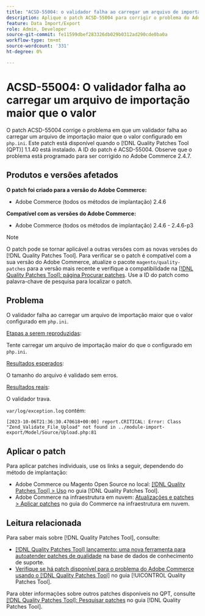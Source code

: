 ```yaml
---
title: "ACSD-55004: o validador falha ao carregar um arquivo de importação maior que o valor"
description: Aplique o patch ACSD-55004 para corrigir o problema do Adobe Commerce em que um validador falha ao carregar um arquivo de importação maior que o valor configurado em `php.ini`.
feature: Data Import/Export
role: Admin, Developer
source-git-commit: fe11599dbef283326db029b0312ad290cde0ba0a
workflow-type: tm+mt
source-wordcount: '331'
ht-degree: 0%

---
```


# ACSD-55004: O validador falha ao carregar um arquivo de importação maior que o valor

O patch ACSD-55004 corrige o problema em que um validador falha ao carregar um arquivo de importação maior que o valor configurado em `php.ini`. Este patch está disponível quando o [!DNL Quality Patches Tool (QPT)] 1.1.40 está instalado. A ID do patch é ACSD-55004. Observe que o problema está programado para ser corrigido no Adobe Commerce 2.4.7.

## Produtos e versões afetados

**O patch foi criado para a versão do Adobe Commerce:**

* Adobe Commerce (todos os métodos de implantação) 2.4.6

**Compatível com as versões do Adobe Commerce:**

* Adobe Commerce (todos os métodos de implantação) 2.4.6 - 2.4.6-p3

>[!NOTE]
>
>O patch pode se tornar aplicável a outras versões com as novas versões do [!DNL Quality Patches Tool]. Para verificar se o patch é compatível com a sua versão do Adobe Commerce, atualize o pacote `magento/quality-patches` para a versão mais recente e verifique a compatibilidade na [[!DNL Quality Patches Tool]: página Procurar patches](https://experienceleague.adobe.com/tools/commerce-quality-patches/index.html). Use a ID do patch como palavra-chave de pesquisa para localizar o patch.

## Problema

O validador falha ao carregar um arquivo de importação maior que o valor configurado em `php.ini`.

<u>Etapas a serem reproduzidas</u>:

Tente carregar um arquivo de importação maior do que o configurado em `php.ini`.

<u>Resultados esperados</u>:

O tamanho do arquivo é validado sem erros.

<u>Resultados reais</u>:

O validador trava.

`var/log/exception.log` contém:

```
[2023-10-06T21:36:30.470618+00:00] report.CRITICAL: Error: Class "Zend_Validate_File_Upload" not found in ../module-import-export/Model/Source/Upload.php:81
```

## Aplicar o patch

Para aplicar patches individuais, use os links a seguir, dependendo do método de implantação:

* Adobe Commerce ou Magento Open Source no local: [[!DNL Quality Patches Tool] > Uso](/help/tools/quality-patches-tool/usage.md) no guia [!DNL Quality Patches Tool].
* Adobe Commerce na infraestrutura em nuvem: [Atualizações e patches > Aplicar patches](https://experienceleague.adobe.com/docs/commerce-cloud-service/user-guide/develop/upgrade/apply-patches.html) no guia do Commerce na infraestrutura em nuvem.

## Leitura relacionada

Para saber mais sobre [!DNL Quality Patches Tool], consulte:

* [[!DNL Quality Patches Tool] lançamento: uma nova ferramenta para autoatender patches de qualidade](https://experienceleague.adobe.com/en/docs/commerce-knowledge-base/kb/announcements/commerce-announcements/magento-quality-patches-released-new-tool-to-self-serve-quality-patches) na base de dados de conhecimento de suporte.
* [Verifique se há patch disponível para o problema do Adobe Commerce usando o  [!DNL Quality Patches Tool]](/help/tools/quality-patches-tool/patches-available-in-qpt/check-patch-for-magento-issue-with-magento-quality-patches.md) no guia [!UICONTROL Quality Patches Tool].


Para obter informações sobre outros patches disponíveis no QPT, consulte [[!DNL Quality Patches Tool]: Pesquisar patches](https://experienceleague.adobe.com/tools/commerce-quality-patches/index.html) no guia [!DNL Quality Patches Tool].
